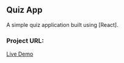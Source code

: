 ## Quiz App  
A simple quiz application built using [React].  

### Project URL:
[Live Demo](https://roadmap.sh/projects/quiz-app)  